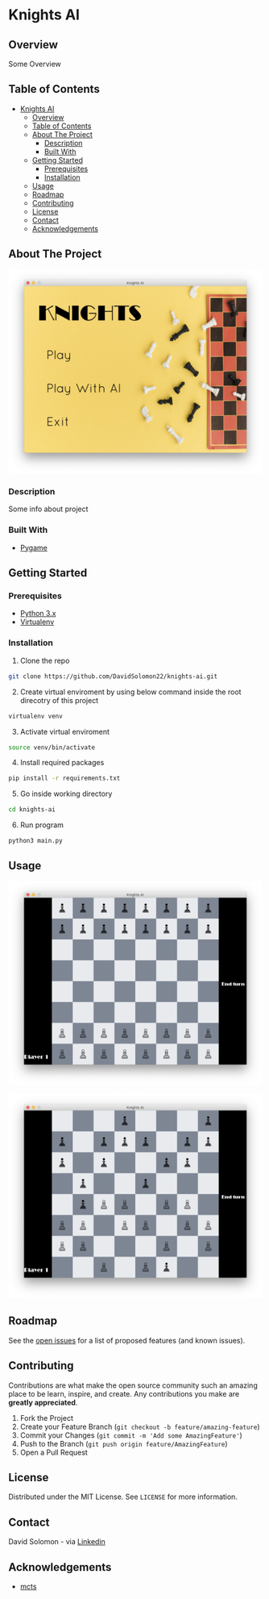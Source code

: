 # Knights AI

## Overview

Some Overview

<!-- TABLE OF CONTENTS -->
## Table of Contents

- [Knights AI](#knights-ai)
  - [Overview](#overview)
  - [Table of Contents](#table-of-contents)
  - [About The Project](#about-the-project)
    - [Description](#description)
    - [Built With](#built-with)
  - [Getting Started](#getting-started)
    - [Prerequisites](#prerequisites)
    - [Installation](#installation)
  - [Usage](#usage)
  - [Roadmap](#roadmap)
  - [Contributing](#contributing)
  - [License](#license)
  - [Contact](#contact)
  - [Acknowledgements](#acknowledgements)


<!-- ABOUT THE PROJECT -->
## About The Project

![Main Screen Shot][main-screenshot]

### Description

Some info about project
### Built With

* [Pygame](https://www.pygame.org/)


<!-- GETTING STARTED -->
## Getting Started

### Prerequisites

* [Python 3.x](https://www.python.org/)
* [Virtualenv](https://virtualenv.pypa.io/)


### Installation

1. Clone the repo
```sh
git clone https://github.com/DavidSolomon22/knights-ai.git
```
2. Create virtual enviroment by using below command inside the root direcotry of this project
```sh
virtualenv venv
```
3. Activate virtual enviroment
```sh
source venv/bin/activate
```
4. Install required packages
```sh
pip install -r requirements.txt
```
5. Go inside working directory
```sh
cd knights-ai
```
6. Run program
```sh
python3 main.py
```


<!-- USAGE EXAMPLES -->
## Usage

![Start Screen Shot][start-screenshot]

![In-game Screen Shot][in-game-screenshot]


<!-- ROADMAP -->
## Roadmap

See the [open issues](https://github.com/DavidSolomon22/knights-ai/issues) for a list of proposed features (and known issues).

<!-- CONTRIBUTING -->
## Contributing

Contributions are what make the open source community such an amazing place to be learn, inspire, and create. Any contributions you make are **greatly appreciated**.

1. Fork the Project
2. Create your Feature Branch (`git checkout -b feature/amazing-feature`)
3. Commit your Changes (`git commit -m 'Add some AmazingFeature'`)
4. Push to the Branch (`git push origin feature/AmazingFeature`)
5. Open a Pull Request


<!-- LICENSE -->
## License

Distributed under the MIT License. See `LICENSE` for more information.


<!-- CONTACT -->
## Contact

David Solomon - via [Linkedin](https://www.linkedin.com/in/david-solomon-107305192)


<!-- ACKNOWLEDGEMENTS -->
## Acknowledgements
* [mcts](https://github.com/jbradberry/mcts)



<!-- MARKDOWN LINKS & IMAGES -->
[main-screenshot]: docs/main.png
[start-screenshot]: docs/start.png
[in-game-screenshot]: docs/in-game.png
